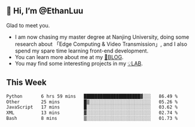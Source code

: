 ## 👋 Hi, I’m @EthanLuu

Glad to meet you.

- I am now chasing my master degree at Nanjing University, doing some research about 「Edge Computing & Video Transmission」, and I also spend my spare time learning front-end development.
- You can learn more about me at my [📝BLOG](https://blog.ethanloo.cn).
- You may find some interesting projects in my [💡LAB](https://lab.ethanloo.cn).

## This Week
<!--START_SECTION:waka-->

```txt
Python       6 hrs 59 mins   █████████████████████▓░░░   86.49 %
Other        25 mins         █▒░░░░░░░░░░░░░░░░░░░░░░░   05.26 %
JavaScript   17 mins         █░░░░░░░░░░░░░░░░░░░░░░░░   03.62 %
XML          13 mins         ▓░░░░░░░░░░░░░░░░░░░░░░░░   02.74 %
Bash         8 mins          ▒░░░░░░░░░░░░░░░░░░░░░░░░   01.73 %
```

<!--END_SECTION:waka-->
